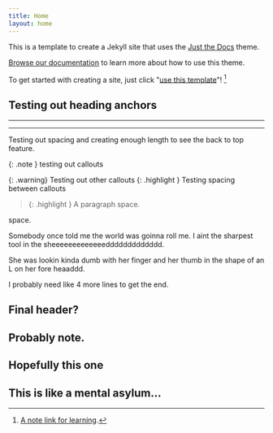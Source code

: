 ```yaml
---
title: Home
layout: home
---
```


This is a template to create a Jekyll site that uses the [Just the Docs] theme.

[Browse our documentation][Just the Docs] to learn more about how to use this theme.

To get started with creating a site, just click "[use this template]"! [^1]

## Testing out heading anchors
----

[^1]: [A note link for learning](www.google.ca).

----
Testing out spacing and creating enough length to see the back to top feature.

{: .note } testing out callouts

{: .warning} 
Testing out other callouts
{: .highlight } 
Testing spacing between callouts
> {: .highlight }
  A paragraph
space.

space.

Somebody once told me the world was goinna roll me. I aint the sharpest tool in the sheeeeeeeeeeeeeddddddddddddd.

She was lookin kinda dumb with her finger and her thumb in the shape of an L on her fore heaaddd.

I probably need like 4 more lines to get the end.

## Final header?

## Probably note.

## Hopefully this one

## This is like a mental asylum...

[Just the Docs]: https://just-the-docs.github.io/just-the-docs/
[use this template]: https://github.com/just-the-docs/just-the-docs-template/generate
